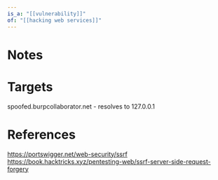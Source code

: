 ```yaml
---
is_a: "[[vulnerability]]"
of: "[[hacking web services]]"
---
```

# Notes

# Targets
spoofed.burpcollaborator.net - resolves to 127.0.0.1

# References
https://portswigger.net/web-security/ssrf
https://book.hacktricks.xyz/pentesting-web/ssrf-server-side-request-forgery
